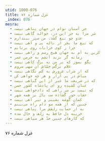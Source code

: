 ```yaml
---
utid: 1000-076
title: غزل شماره ۷۶
_index: 076
mesra:
  - جز آستان توام در جهان پناهی نیست
  - سَر مرا به جز این در، حواله گاهی نیست
  - عدو چو تیغ کَشَد، من سپر بیندازم
  - که تیغ ما بجز از ناله‌ یی و آهی نیست
  - چرا ز کوی خرابات روی برتابم
  - کزین به اَم به جهان هیچ رسم و راهی نیست
  - زمانه گر بزند آتشم به خرمن عمر
  - بگو بسوز که بر من به برگ کاهی نیست
  - غلام نرگس جمّاش آن سهی سروم
  - که از شراب غرورش به کس نگاهی نیست
  - مباش در پی آزار و هر چه خواهی کن
  - که در شریعت ما غیر از این گناهی نیست
  - عنان کشیده رو ای پادشاه کشور حسن
  - که نیست بر سر راهی که دادخواهی نیست
  - عقاب جور گشاده ست بال بر همه شهر
  - کمان گوشه نشینی و تیر آهی نیست
  - چنین که از همه سو دام راه می‌بینم
  - به از حمایت زلفش مرا پناهی نیست
  - خزینه دل حافظ به زلف و خال مده
  - که کارهای چنین حدّ هر سیاهی نیست
---
```

غزل شماره ۷۶
